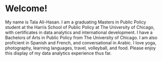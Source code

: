 # Welcome!

My name is Tala Ali-Hasan. I am a graduating Masters in Public Policy student at the Harris School of Public Policy at The University of Chicago, with certificates in data analytics and international development. I have a Bachelors of Arts in Public Policy from The University of Chicago. I am also proficient in Spanish and French, and conversational in Arabic. I love yoga, photography, learning languages, travel, volleyball, and food. Please enjoy this display of my data analytics experience thus far. 
